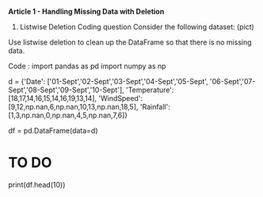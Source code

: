 **Article 1 - Handling Missing Data with Deletion**

1. Listwise Deletion
Coding question
Consider the following dataset:
(pict)

Use listwise deletion to clean up the DataFrame so that there is no missing data.

Code :
import pandas as pd
import numpy as np

d = {'Date': ['01-Sept','02-Sept','03-Sept','04-Sept','05-Sept',
            '06-Sept','07-Sept','08-Sept','09-Sept','10-Sept'], 
    'Temperature': [18,17,14,16,15,14,16,19,13,14],
    'WindSpeed': [9,12,np.nan,6,np.nan,10,13,np.nan,18,5],
    'Rainfall': [1,3,np.nan,0,np.nan,4,5,np.nan,7,6]}

df = pd.DataFrame(data=d)

# TO DO

print(df.head(10))
